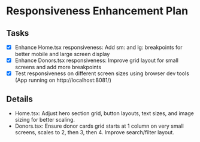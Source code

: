 # Responsiveness Enhancement Plan

## Tasks
- [x] Enhance Home.tsx responsiveness: Add sm: and lg: breakpoints for better mobile and large screen display
- [x] Enhance Donors.tsx responsiveness: Improve grid layout for small screens and add more breakpoints
- [x] Test responsiveness on different screen sizes using browser dev tools (App running on http://localhost:8081/)

## Details
- Home.tsx: Adjust hero section grid, button layouts, text sizes, and image sizing for better scaling.
- Donors.tsx: Ensure donor cards grid starts at 1 column on very small screens, scales to 2, then 3, then 4. Improve search/filter layout.
